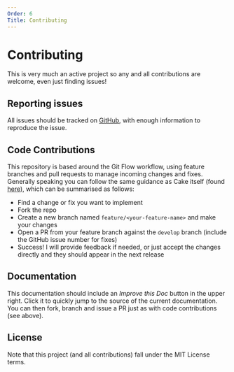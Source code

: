 ```yaml
---
Order: 6
Title: Contributing
---
```


# Contributing

This is very much an active project so any and all contributions are welcome, even just finding issues!

## Reporting issues

All issues should be tracked on [GitHub](https://github.com/cake-contrib/Cake.Npm.Module), with enough information to reproduce the issue.

## Code Contributions

This repository is based around the Git Flow workflow, using feature branches and pull requests to manage incoming changes and fixes. Generally speaking you can follow the same guidance as Cake itself (found [here](http://cakebuild.net/docs/contributing/guidelines)), which can be summarised as follows:

- Find a change or fix you want to implement
- Fork the repo
- Create a new branch named `feature/<your-feature-name>` and make your changes
- Open a PR from your feature branch against the `develop` branch (include the GitHub issue number for fixes)
- Success! I will provide feedback if needed, or just accept the changes directly and they should appear in the next release

## Documentation

This documentation should include an *Improve this Doc* button in the upper right. Click it to quickly jump to the source of the current documentation. You can then fork, branch and issue a PR just as with code contributions (see above).

## License

Note that this project (and all contributions) fall under the MIT License terms.